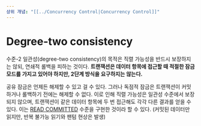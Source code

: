 ```yaml
---
상위 개념: "[[../Concurrency Control|Concurrency Control]]"
---
```

# Degree-two consistency
수준-2 일관성(degree-two consistency)의 목적은 직렬 가능성을 반드시 보장하지는 않되, 연쇄적 롤백을 피하는 것이다. **트랜잭션은 데이터 항목에 접근할 때 적절한 잠금 모드를 가지고 있어야 하지만, 2단계 방식을 요구하지는 않는다.** 

공유 잠금은 언제든 해제할 수 있고 걸 수 있다. 그러나 독점적 잠금은 트랜잭션이 커밋하거나 롤백하기 전에는 해제할 수 없다. 이로 인해 직렬 가능성은 일관성 수준에서 보장되지 않으며, 트랜잭션이 같은 데이터 항목에 두 번 접근해도 각각 다른 결과를 얻을 수 있다. 이는 [READ COMMITTED](../Isolation%20Level/READ%20COMMITTED.md) 수준을 구현한 것이라 할 수 있다. (커밋된 데이터만 읽지만, 반복 불가능 읽기와 팬텀 현상은 발생)